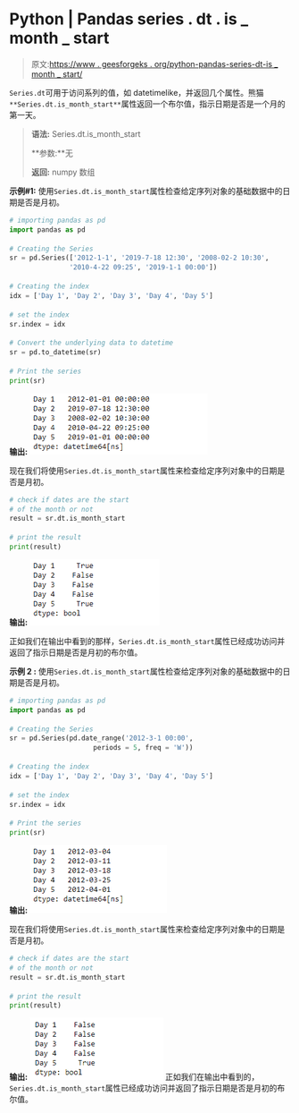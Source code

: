 # Python | Pandas series . dt . is _ month _ start

> 原文:[https://www . geesforgeks . org/python-pandas-series-dt-is _ month _ start/](https://www.geeksforgeeks.org/python-pandas-series-dt-is_month_start/)

`Series.dt`可用于访问系列的值，如 datetimelike，并返回几个属性。熊猫 `**Series.dt.is_month_start**`属性返回一个布尔值，指示日期是否是一个月的第一天。

> **语法:** Series.dt.is_month_start
> 
> **参数:**无
> 
> **返回:** numpy 数组

**示例#1:** 使用`Series.dt.is_month_start`属性检查给定序列对象的基础数据中的日期是否是月初。

```py
# importing pandas as pd
import pandas as pd

# Creating the Series
sr = pd.Series(['2012-1-1', '2019-7-18 12:30', '2008-02-2 10:30',
               '2010-4-22 09:25', '2019-1-1 00:00'])

# Creating the index
idx = ['Day 1', 'Day 2', 'Day 3', 'Day 4', 'Day 5']

# set the index
sr.index = idx

# Convert the underlying data to datetime 
sr = pd.to_datetime(sr)

# Print the series
print(sr)
```

**输出:**
![](img/9a6bc65b8980c7b1b113c61fad6c0c64.png)

现在我们将使用`Series.dt.is_month_start`属性来检查给定序列对象中的日期是否是月初。

```py
# check if dates are the start
# of the month or not
result = sr.dt.is_month_start

# print the result
print(result)
```

**输出:**
![](img/1ac70f9d663387c63971020b3b8dc005.png)

正如我们在输出中看到的那样，`Series.dt.is_month_start`属性已经成功访问并返回了指示日期是否是月初的布尔值。

**示例 2 :** 使用`Series.dt.is_month_start`属性检查给定序列对象的基础数据中的日期是否是月初。

```py
# importing pandas as pd
import pandas as pd

# Creating the Series
sr = pd.Series(pd.date_range('2012-3-1 00:00',
                     periods = 5, freq = 'W'))

# Creating the index
idx = ['Day 1', 'Day 2', 'Day 3', 'Day 4', 'Day 5']

# set the index
sr.index = idx

# Print the series
print(sr)
```

**输出:**
![](img/4c5c8bd1eb7cc78925683fe54e6c1a32.png)

现在我们将使用`Series.dt.is_month_start`属性来检查给定序列对象中的日期是否是月初。

```py
# check if dates are the start
# of the month or not
result = sr.dt.is_month_start

# print the result
print(result)
```

**输出:**
![](img/6f140bd7d73690f788f40b9f4073f16e.png)
正如我们在输出中看到的，`Series.dt.is_month_start`属性已经成功访问并返回了指示日期是否是月初的布尔值。